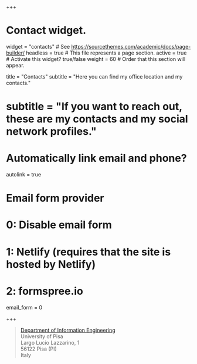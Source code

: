 +++
# Contact widget.
widget = "contacts"  # See https://sourcethemes.com/academic/docs/page-builder/
headless = true  # This file represents a page section.
active = true  # Activate this widget? true/false
weight = 60  # Order that this section will appear.

title = "Contacts"
subtitle = "Here you can find my office location and my contacts."
# subtitle = "If you want to reach out, these are my contacts and my social network profiles."

# Automatically link email and phone?
autolink = true

# Email form provider
#   0: Disable email form
#   1: Netlify (requires that the site is hosted by Netlify)
#   2: formspree.io
email_form = 0

+++

> [Department of Information Engineering](https://goo.gl/maps/DkbV4roP1AxZgjye8)  
  University of Pisa  
  Largo Lucio Lazzarino, 1  
  56122 Pisa (PI)  
  Italy
